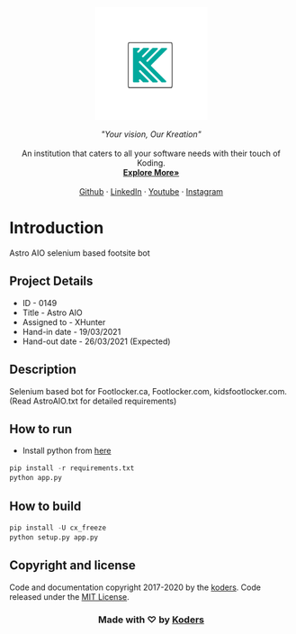 <p align="center">
  <a href="https://koders.in/">
    <img src="logo.png" alt="Logo" width="200" height="200">
  </a>
</p>
<p align="center">
  <i> "Your vision, Our Kreation" </i>
  <br> 
  <br> 
  An institution that caters to all your software needs with their touch of Koding.
  <br>
  <a href="https://www.koders.in"><strong>Explore More»</strong></a>
  <br>
  <br>
  <a href="https://www.github.com/koders-in">Github</a>
  ·
  <a href="https://www.linkedin.com/company/54359381/">LinkedIn</a>
  ·
  <a href="https://www.youtube.com/channel/UCZ5abFiwqKyJLIQ1Jqb6bNg">Youtube</a>
  ·
  <a href="https://www.instagram.com/koders_in/">Instagram</a>
</p>

# Introduction
Astro AIO selenium based footsite bot 

## Project Details
- ID - 0149
- Title - Astro AIO
- Assigned to - XHunter
- Hand-in date - 19/03/2021
- Hand-out date - 26/03/2021 (Expected)

## Description
Selenium based bot for Footlocker.ca, Footlocker.com, kidsfootlocker.com. (Read AstroAIO.txt for detailed requirements)

## How to run
- Install python from [here](https://www.python.org/downloads/)
```python
pip install -r requirements.txt
python app.py
```

## How to build
```python
pip install -U cx_freeze
python setup.py app.py
```

## Copyright and license
Code and documentation copyright 2017-2020 by the [koders](https://www.koders.in). Code released under the [MIT License](https://en.wikipedia.org/wiki/MIT_License).

<h3 align="center"> Made with ♡ by <a href="http://koders.in"> Koders </a></h3>


